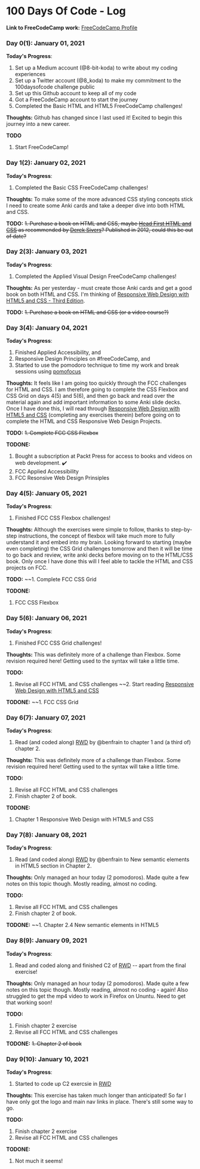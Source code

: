 # 100 Days Of Code - Log

**Link to FreeCodeCamp work:** [FreeCodeCamp Profile](https://www.freecodecamp.org/bitkoda)

### Day 0(1): January 01, 2021

**Today's Progress**:

1. Set up a Medium account (@8-bit-koda) to write about my coding experiences
2. Set up a Twitter account (@8_koda) to make my commitment to the 100daysofcode challenge public
3. Set up this Github account to keep all of my code
4. Got a FreeCodeCamp account to start the journey
5. Completed the Basic HTML and HTML5 FreeCodeCamp challenges!

**Thoughts:** Github has changed since I last used it! Excited to begin this journey into a new career. 

**TODO**
1. Start FreeCodeCamp!

### Day 1(2): January 02, 2021

**Today's Progress**:

1. Completed the Basic CSS FreeCodeCamp challenges!

**Thoughts:** To make some of the more advanced CSS styling concepts stick I need to create some Anki cards and take a deeper dive into both HTML and CSS.

**TODO:** 
~~1. Purchase a book on HTML and CSS, maybe [Head First HTML and CSS](https://amzn.to/2X2UJf1) as recommended by [Derek Sivers](https://sive.rs)? Published in 2012, could this be out of date?~~ 

### Day 2(3): January 03, 2021

**Today's Progress**:

1. Completed the Applied Visual Design FreeCodeCamp challenges!

**Thoughts:** As per yesterday - must create those Anki cards and get a good book on both HTML and CSS. I'm thinking of [Responsive Web Design with HTML5 and CSS - Third Edition](https://www.packtpub.com/product/responsive-web-design-with-html5-and-css-third-edition/9781839211560). 

**TODO:** 
~~1. Purchase a book on HTML and CSS (or a video course?)~~ 

### Day 3(4): January 04, 2021

**Today's Progress**:

1. Finished Applied Accessibility, and 
2. Responsive Design Principles on #freeCodeCamp, and 
3. Started to use the pomodoro technique to time my work and break sessions using [pomofocus](https://pomofocus.io/)

**Thoughts:** It feels like I am going too quickly through the FCC challenges for HTML and CSS. I am therefore going to complete the CSS Flexbox and CSS Grid on days 4(5) and 5(6), and then go back and read over the material again and add important information to some Anki slide decks. Once I have done this, I will read through [Responsive Web Design with HTML5 and CSS](https://www.packtpub.com/product/responsive-web-design-with-html5-and-css-third-edition/9781839211560) (completing any exercises therein) before going on to complete the HTML and CSS Responsive Web Design Projects.

**TODO:**
~~1. Complete FCC CSS Flexbox~~

**TODONE:** 
1. Bought a subscription at Packt Press for access to books and videos on web development. :heavy_check_mark:
2. FCC Applied Accessibility
3. FCC Resonsive Web Design Prinsiples

### Day 4(5): January 05, 2021

**Today's Progress**:

1. Finished FCC CSS Flexbox challenges!

**Thoughts:** Although the exercises were simple to follow, thanks to step-by-step instructions, the concept of flexbox will take much more to fully understand it and embed into my brain. Looking forward to starting (maybe even completing) the CSS Grid challenges tomorrow and then it will be time to go back and review, write anki decks before moving on to the HTML/CSS book. Only once I have done this will I feel able to tackle the HTML and CSS projects on FCC. 

**TODO:**
~~1. Complete FCC CSS Grid

**TODONE:** 
1. FCC CSS Flexbox

### Day 5(6): January 06, 2021

**Today's Progress**:

1. Finished FCC CSS Grid challenges!

**Thoughts:** This was definitely more of a challenge than Flexbox. Some revision required here! Getting used to the syntax will take a little time. 

**TODO:**
1. Revise all FCC HTML and CSS challenges
~~2. Start reading [Responsive Web Design with HTML5 and CSS](https://www.packtpub.com/product/responsive-web-design-with-html5-and-css-third-edition/9781839211560)

**TODONE:** 
~~1. FCC CSS Grid

### Day 6(7): January 07, 2021

**Today's Progress**:

1. Read (and coded along) [RWD](https://bit.ly/2MJqUOM) by @benfrain to chapter 1 and (a third of) chapter 2.

**Thoughts:** This was definitely more of a challenge than Flexbox. Some revision required here! Getting used to the syntax will take a little time. 

**TODO:**
1. Revise all FCC HTML and CSS challenges
2. Finish chapter 2 of book.

**TODONE:** 
1. Chapter 1 Responsive Web Design with HTML5 and CSS

### Day 7(8): January 08, 2021

**Today's Progress**:

1. Read (and coded along) [RWD](https://bit.ly/2MJqUOM) by @benfrain to New semantic elements in HTML5 section in Chapter 2.

**Thoughts:** Only managed an hour today (2 pomodoros). Made quite a few notes on this topic though. Mostly reading, almost no coding. 

**TODO:**
1. Revise all FCC HTML and CSS challenges
2. Finish chapter 2 of book.

**TODONE:** 
~~1. Chapter 2.4 New semantic elements in HTML5 

### Day 8(9): January 09, 2021

**Today's Progress**:

1. Read and coded along and finished C2 of [RWD](https://bit.ly/2MJqUOM) -- apart from the final exercise!

**Thoughts:** Only managed an hour today (2 pomodoros). Made quite a few notes on this topic though. Mostly reading, almost no coding - again! Also struggled to get the mp4 video to work in Firefox on Ununtu. Need to get that working soon! 

**TODO:**
1. Finish chapter 2 exercise
2. Revise all FCC HTML and CSS challenges

**TODONE:** 
~~1. Chapter 2 of book~~ 

### Day 9(10): January 10, 2021

**Today's Progress**:

1. Started to code up C2 exercsie in [RWD](https://bit.ly/2MJqUOM)

**Thoughts:** This exercise has taken much longer than anticipated! So far I have only got the logo and main nav links in place. There's still some way to go. 

**TODO:**
1. Finish chapter 2 exercise
2. Revise all FCC HTML and CSS challenges

**TODONE:** 
1. Not much it seems! 

